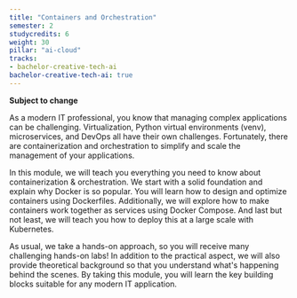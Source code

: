 ```yaml
---
title: "Containers and Orchestration"
semester: 2
studycredits: 6
weight: 30
pillar: "ai-cloud"
tracks:
- bachelor-creative-tech-ai
bachelor-creative-tech-ai: true
---
```


**Subject to change**

As a modern IT professional, you know that managing complex applications can be challenging. Virtualization, Python virtual environments (venv), microservices, and DevOps all have their own challenges. Fortunately, there are containerization and orchestration to simplify and scale the management of your applications.

In this module, we will teach you everything you need to know about containerization & orchestration. We start with a solid foundation and explain why Docker is so popular. You will learn how to design and optimize containers using Dockerfiles. Additionally, we will explore how to make containers work together as services using Docker Compose. And last but not least, we will teach you how to deploy this at a large scale with Kubernetes.

As usual, we take a hands-on approach, so you will receive many challenging hands-on labs! In addition to the practical aspect, we will also provide theoretical background so that you understand what's happening behind the scenes. By taking this module, you will learn the key building blocks suitable for any modern IT application.
